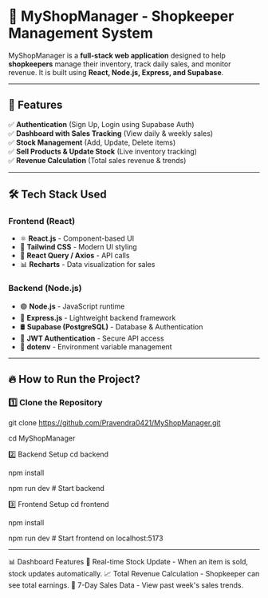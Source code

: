 # 🏪 MyShopManager - Shopkeeper Management System

MyShopManager is a **full-stack web application** designed to help **shopkeepers** manage their inventory, track daily sales, and monitor revenue. It is built using **React, Node.js, Express, and Supabase**.

---

## 🚀 Features

✅ **Authentication** (Sign Up, Login using Supabase Auth)  
✅ **Dashboard with Sales Tracking** (View daily & weekly sales)  
✅ **Stock Management** (Add, Update, Delete items)  
✅ **Sell Products & Update Stock** (Live inventory tracking)  
✅ **Revenue Calculation** (Total sales revenue & trends)  

---

## 🛠 Tech Stack Used

### **Frontend (React)**
- ⚛ **React.js** - Component-based UI
- 🎨 **Tailwind CSS** - Modern UI styling
- 🔄 **React Query / Axios** - API calls
- 📊 **Recharts** - Data visualization for sales

### **Backend (Node.js)**
- 🟢 **Node.js** - JavaScript runtime
- 🚀 **Express.js** - Lightweight backend framework
- 🛢 **Supabase (PostgreSQL)** - Database & Authentication
- 🔐 **JWT Authentication** - Secure API access
- 🔧 **dotenv** - Environment variable management

---
## 🔥 How to Run the Project?

### **1️⃣ Clone the Repository**
git clone https://github.com/Pravendra0421/MyShopManager.git

cd MyShopManager

2️⃣ Backend Setup
cd backend

npm install

npm run dev  # Start backend

3️⃣ Frontend Setup
cd frontend

npm install

npm run dev  # Start frontend on localhost:5173 


---

📊 Dashboard Features
📌 Real-time Stock Update - When an item is sold, stock updates automatically.
📈 Total Revenue Calculation - Shopkeeper can see total earnings.
📅 7-Day Sales Data - View past week's sales trends.




